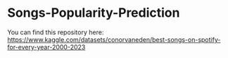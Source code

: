 # Songs-Popularity-Prediction
You can find this repository here: https://www.kaggle.com/datasets/conorvaneden/best-songs-on-spotify-for-every-year-2000-2023